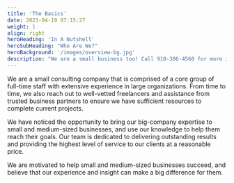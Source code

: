 ```yaml
---
title: 'The Basics'
date: 2023-04-19 07:15:27
weight: 1
align: right
heroHeading: 'In A Nutshell'
heroSubHeading: "Who Are We?"
heroBackground: '/images/overview-bg.jpg'
description: "We are a small business too! Call 910-386-4560 for more information"
---
```


We are a small consulting company that is comprised of a core group of full-time staff with extensive experience in large organizations. From time to time, we also reach out to well-vetted freelancers and assistance from trusted business partners to ensure we have sufficient resources to complete current projects.

We have noticed the opportunity to bring our big-company expertise to small and medium-sized businesses, and use our knowledge to help them reach their goals. Our team is dedicated to delivering outstanding results and providing the highest level of service to our clients at a reasonable price.

We are motivated to help small and medium-sized businesses succeed, and believe that our experience and insight can make a big difference for them.
